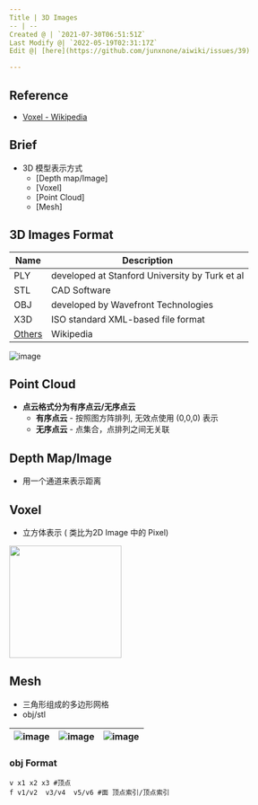 ```yaml
---
Title | 3D Images
-- | --
Created @ | `2021-07-30T06:51:51Z`
Last Modify @| `2022-05-19T02:31:17Z`
Edit @| [here](https://github.com/junxnone/aiwiki/issues/39)

---
```

## Reference
- [Voxel - Wikipedia](https://en.wikipedia.org/wiki/Voxel)

## Brief
- 3D 模型表示方式
  - [Depth map/Image]
  - [Voxel]
  - [Point Cloud]
  - [Mesh]



## 3D Images Format

Name | Description
-- | --
PLY | developed at Stanford University by Turk et al
STL | CAD Software
OBJ | developed by Wavefront Technologies
X3D | ISO standard XML-based file format
[Others](https://en.wikipedia.org/wiki/Category:Graphics_file_formats) | Wikipedia


![image](https://user-images.githubusercontent.com/2216970/169189744-c6166d81-fcbd-47c1-96be-181e71b1d955.png)

## Point Cloud

- **点云格式分为有序点云/无序点云**
  - **有序点云** - 按照图方阵排列, 无效点使用 (0,0,0) 表示
  - **无序点云** - 点集合，点排列之间无关联

## Depth Map/Image
- 用一个通道来表示距离

## Voxel
- 立方体表示 ( 类比为2D Image 中的 Pixel)
 
<img width= 200 src='https://user-images.githubusercontent.com/2216970/161205920-d619e497-d32c-4b51-b4ab-741fa546415a.png'>

## Mesh
- 三角形组成的多边形网格
- obj/stl

![image](https://user-images.githubusercontent.com/2216970/169191017-522b4aea-5c1b-4e9b-92a5-555f14a5ec3c.png) | ![image](https://user-images.githubusercontent.com/2216970/169191663-835ff698-4871-470e-af1f-81ae8d8c8338.png) | ![image](https://user-images.githubusercontent.com/2216970/169191669-112ac286-8016-4842-a918-e10b91d65cbb.png)
-- | -- | --

### obj Format

```
v x1 x2 x3 #顶点
f v1/v2  v3/v4  v5/v6 #面 顶点索引/顶点索引
```
